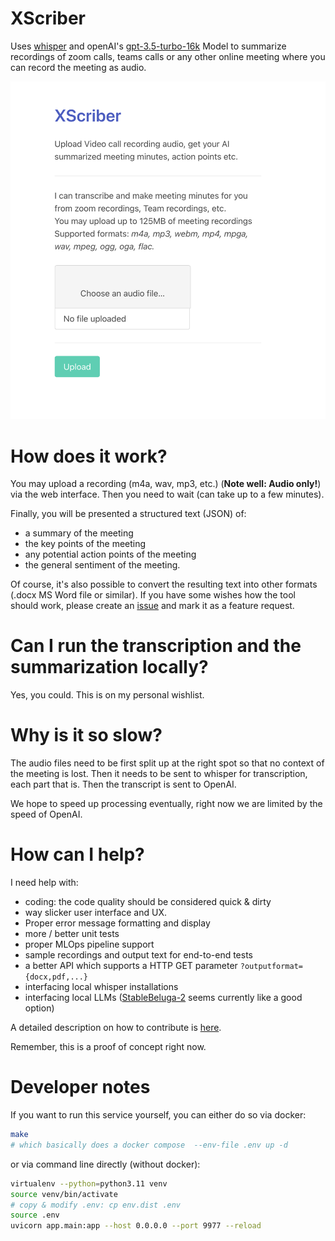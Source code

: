 # XScriber

Uses [whisper](https://github.com/openai/whisper) and openAI's [gpt-3.5-turbo-16k](https://platform.openai.com/docs/models/gpt-3-5) Model to summarize recordings of zoom calls, teams calls or any other online meeting 
where you can record the meeting as audio.

![Screenshot of XScriber](static/xscriber-screenshot.png)

# How does it work?

You may upload a recording (m4a, wav, mp3, etc.) (**Note well: Audio only!**) via the web interface.
Then you need to wait (can take up to a few minutes).

Finally, you will be presented a structured text (JSON) of:
  * a summary of the meeting
  * the key points of the meeting
  * any potential action points of the meeting
  * the general sentiment of the meeting.

Of course, it's also possible to convert the resulting text into other formats (.docx MS Word file or similar).
If you have some wishes how the tool should work, please create an [issue](https://github.com/aaronkaplan/xscriber/issues) and mark it as a feature request.

# Can I run the transcription and the summarization locally?

Yes, you could. This is on my personal wishlist.

# Why is it so slow?

The audio files need to be first split up at the right spot so that no context of the meeting is lost.
Then it needs to be sent to whisper for transcription, each part that is.
Then the transcript is sent to OpenAI.

We hope to speed up processing eventually, right now we are limited by the speed of OpenAI.

# How can I help?

I need help with:

- coding: the code quality should be considered quick & dirty
- way slicker user interface and UX. 
- Proper error message formatting and display
- more / better unit tests
- proper MLOps pipeline support
- sample recordings and output text for end-to-end tests
- a better API which supports a HTTP GET parameter `?outputformat={docx,pdf,...}`
- interfacing local whisper installations
- interfacing local LLMs ([StableBeluga-2](https://huggingface.co/stabilityai/StableBeluga2) seems currently like a good option)


A detailed description on how to contribute is [here](CONTRIBUTING.md).

Remember, this is a proof of concept right now. 



# Developer notes

If you want to run this service yourself, you can either do so via docker:

```bash
make
# which basically does a docker compose  --env-file .env up -d
```

or via command line directly (without docker):

```bash
virtualenv --python=python3.11 venv
source venv/bin/activate
# copy & modify .env: cp env.dist .env
source .env
uvicorn app.main:app --host 0.0.0.0 --port 9977 --reload
```

